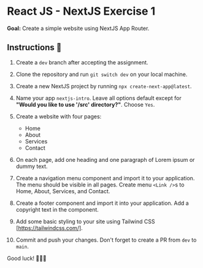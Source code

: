 # React JS - NextJS Exercise 1

**Goal:** Create a simple website using NextJS App Router.

## Instructions 📖

1. Create a `dev` branch after accepting the assignment.
2. Clone the repository and run `git switch dev` on your local machine.
3. Create a new NextJS project by running `npx create-next-app@latest`.
4. Name your app `nextjs-intro`. Leave all options default except for **"Would you like to use '/src' directory?"**. Choose `Yes`.
5. Create a website with four pages:
  
   - Home
   - About
   - Services
   - Contact

6. On each page, add one heading and one paragraph of Lorem ipsum or dummy text.
7. Create a navigation menu component and import it to your application. The menu should be visible in all pages. Create menu `<Link />`s to Home, About, Services, and Contact.
8. Create a footer component and import it into your application. Add a copyright text in the component.
9. Add some basic styling to your site using Tailwind CSS [https://tailwindcss.com/].
10. Commit and push your changes. Don't forget to create a PR from `dev` to `main`.

Good luck! 🎉🎉🎉
